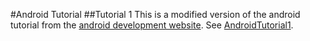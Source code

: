 #Android Tutorial
##Tutorial 1
This is a modified version of the android tutorial from the [android development website](http://developer.android.com/training/basics/firstapp/index.html).
See [AndroidTutorial1](https://github.com/lexruee/AndroidTutorial/tree/master/AndroidTutorial_1).

